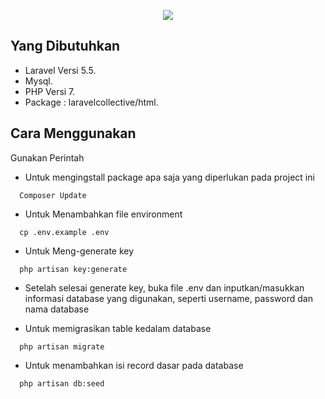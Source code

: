 <p align="center"><img src="https://laravel.com/assets/img/components/logo-laravel.svg"></p>

## Yang Dibutuhkan



- Laravel Versi 5.5.
- Mysql.
- PHP Versi 7.
- Package : laravelcollective/html.



## Cara Menggunakan

  Gunakan Perintah

  - Untuk mengingstall package apa saja yang diperlukan pada project ini
  ```
    Composer Update
  ```
  - Untuk Menambahkan file environment
  ```
    cp .env.example .env
  ```
  - Untuk Meng-generate key
  ```
    php artisan key:generate
  ```

  - Setelah selesai generate key, buka file .env dan inputkan/masukkan informasi database yang digunakan, seperti username, password dan nama database

  - Untuk memigrasikan table kedalam database
  ```
    php artisan migrate
  ```
  - Untuk menambahkan isi record dasar pada database
  ```
    php artisan db:seed
  ```
